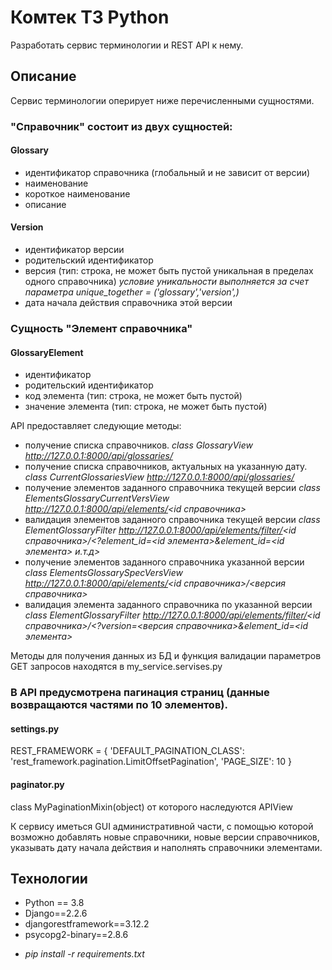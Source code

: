 # Комтек ТЗ Python

Разработать сервис терминологии и REST API к нему.



## Описание

Сервис терминологии оперирует ниже перечисленными сущностями.



 ### "Справочник" состоит из двух сущностей:
#### Glossary
- идентификатор справочника (глобальный и не зависит от версии)
- наименование
- короткое наименование
- описание
#### Version
- идентификатор версии
- родительский идентификатор
- версия (тип: строка, не может быть пустой уникальная в пределах одного справочника)
  *условие уникальности выполняется за счет параметра unique_together = ('glossary','version',)*
- дата начала действия справочника этой версии



### Сущность "Элемент справочника"
#### GlossaryElement
- идентификатор
- родительский идентификатор
- код элемента (тип: строка, не может быть пустой)
- значение элемента (тип: строка, не может быть пустой)



API предоставляет следующие методы:

- получение списка справочников. 
  *class GlossaryView http://127.0.0.1:8000/api/glossaries/*
- получение списка справочников, актуальных на указанную дату.
*class CurrentGlossariesView http://127.0.0.1:8000/api/glossaries/<YYYY-MM-DD>*
- получение элементов заданного справочника текущей версии
  *class ElementsGlossaryCurrentVersView http://127.0.0.1:8000/api/elements/<id справочника>*
- валидация элементов заданного справочника текущей версии 
  *class ElementGlossaryFilter http://127.0.0.1:8000/api/elements/filter/<id cправочника>/<?element_id=<id элемента>&element_id=<id элемента> и.т.д>*
- получение элементов заданного справочника указанной версии
  *class ElementsGlossarySpecVersView http://127.0.0.1:8000/api/elements/<id справочника>/<версия справочника>* 
- валидация элемента заданного справочника по указанной версии
*class ElementGlossaryFilter http://127.0.0.1:8000/api/elements/filter/<id справочника>/<?version=<версия справочника>&element_id=<id элемента>*

Методы для получения данных из БД и функция валидации параметров GET запросов находятся в my_service.servises.py 
  
### В API предусмотрена пагинация страниц (данные возвращаются частями по 10 элементов).
#### settings.py
REST_FRAMEWORK = {
    'DEFAULT_PAGINATION_CLASS': 'rest_framework.pagination.LimitOffsetPagination',
    'PAGE_SIZE': 10
}
#### paginator.py
class MyPaginationMixin(object) от которого наследуются APIView

К сервису иметься GUI административной части, с помощью которой возможно добавлять новые справочники, новые версии справочников, указывать дату начала действия и наполнять справочники элементами.

## Технологии

* Python == 3.8
* Django==2.2.6
* djangorestframework==3.12.2
* psycopg2-binary==2.8.6
- *pip install -r requirements.txt*





